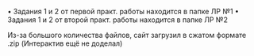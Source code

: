 • Задания 1 и 2 от первой практ. работы находится в папке ЛР №1
• Задания 1 и 2 от второй практ. работы находится в папке ЛР №2

Из-за большого количества файлов, сайт загрузил в сжатом формате .zip (Интерактив ещё не доделал)
